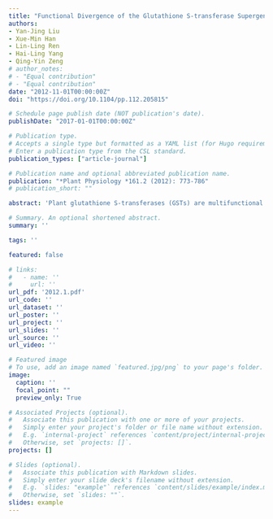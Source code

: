 ```yaml
---
title: "Functional Divergence of the Glutathione S-transferase Supergene Family in Physcomitrella Patens Reveals Complex Patterns of Large Gene Family Evolution in Land Plants"
authors:
- Yan-Jing Liu
- Xue-Min Han
- Lin-Ling Ren
- Hai-Ling Yang
- Qing-Yin Zeng
# author_notes:
# - "Equal contribution"
# - "Equal contribution"
date: "2012-11-01T00:00:00Z"
doi: "https://doi.org/10.1104/pp.112.205815" 

# Schedule page publish date (NOT publication's date).
publishDate: "2017-01-01T00:00:00Z"

# Publication type.
# Accepts a single type but formatted as a YAML list (for Hugo requirements).
# Enter a publication type from the CSL standard.
publication_types: ["article-journal"]

# Publication name and optional abbreviated publication name.
publication: "*Plant Physiology *161.2 (2012): 773-786"
# publication_short: ""

abstract: 'Plant glutathione S-transferases (GSTs) are multifunctional proteins encoded by a large gene family that play major roles in the detoxification of xenobiotics and oxidative stress metabolism. To date, studies on the GST gene family have focused mainly on vascular plants (particularly agricultural plants). In contrast, little information is available on the molecular characteristics of this large gene family in nonvascular plants. In addition, the evolutionary patterns of this family in land plants remain unclear. In this study, we identified 37 GST genes from the whole genome of the moss Physcomitrella patens, a nonvascular representative of early land plants. The 37 P. patens  GSTs were divided into 10 classes, including two new classes (hemerythrin and iota). However, no tau GSTs were identified, which represent the largest class among vascular plants. P. patens  GST gene family members showed extensive functional divergence in their gene structures, gene expression responses to abiotic stressors, enzymatic characteristics, and the subcellular locations of the encoded proteins. A joint phylogenetic analysis of GSTs from P. patens and other higher vascular plants showed that different class GSTs had distinct duplication patterns during the evolution of land plants. By examining multiple characteristics, this study revealed complex patterns of evolutionary divergence among the GST gene family in land plants.'

# Summary. An optional shortened abstract.
summary: ''

tags: ''

featured: false

# links:
#   - name: ''
#     url: ''
url_pdf: '2012.1.pdf'
url_code: ''
url_dataset: ''
url_poster: ''
url_project: ''
url_slides: ''
url_source: ''
url_video: ''

# Featured image
# To use, add an image named `featured.jpg/png` to your page's folder. 
image:
  caption: ''
  focal_point: ""
  preview_only: True

# Associated Projects (optional).
#   Associate this publication with one or more of your projects.
#   Simply enter your project's folder or file name without extension.
#   E.g. `internal-project` references `content/project/internal-project/index.md`.
#   Otherwise, set `projects: []`.
projects: []

# Slides (optional).
#   Associate this publication with Markdown slides.
#   Simply enter your slide deck's filename without extension.
#   E.g. `slides: "example"` references `content/slides/example/index.md`.
#   Otherwise, set `slides: ""`.
slides: example
---
```



